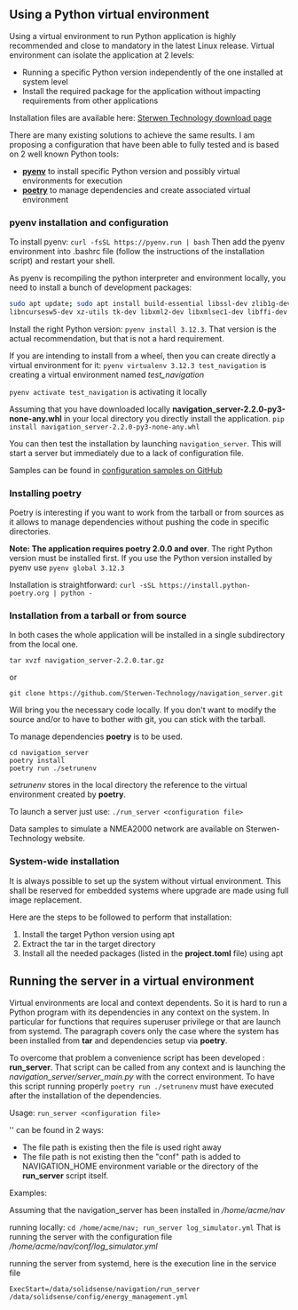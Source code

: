 ## Using a Python virtual environment

Using a virtual environment to run Python application is highly recommended and close to mandatory in the latest Linux release.
Virtual environment can isolate the application at 2 levels:
- Running a specific Python version independently of the one installed at system level
- Install the required package for the application without impacting requirements from other applications

Installation files are available here: [Sterwen Technology download page](https://sterwen-technology.eu/softwares/)

There are many existing solutions to achieve the same results. I am proposing a configuration that have been able to fully tested and is based on 2 well known Python tools:
- **[pyenv](https://github.com/pyenv/pyenv#readme)** to install specific Python version and possibly virtual environments for execution
- **[poetry](https://python-poetry.org/)** to manage dependencies and create associated virtual environment

### pyenv installation and configuration

To install pyenv: `curl -fsSL https://pyenv.run | bash`
Then add the pyenv environment into .bashrc file (follow the instructions of the installation script) and restart your shell.

As pyenv is recompiling the python interpreter and environment locally, you need to install a bunch of development packages:

```sh
sudo apt update; sudo apt install build-essential libssl-dev zlib1g-dev libbz2-dev libreadline-dev libsqlite3-dev curl git \
libncursesw5-dev xz-utils tk-dev libxml2-dev libxmlsec1-dev libffi-dev liblzma-dev
```

Install the right Python version: `pyenv install 3.12.3`. That version is the actual recommendation, but that is not a hard requirement.

If you are intending to install from a wheel, then you can create directly a virtual environment for it:
`pyenv virtualenv 3.12.3 test_navigation` is creating a virtual environment named *test_navigation*

`pyenv activate test_navigation` is activating it locally

Assuming that you have downloaded locally **navigation_server-2.2.0-py3-none-any.whl** in your local directory you directly install the application.
`pip install navigation_server-2.2.0-py3-none-any.whl`

You can then test the installation by launching `navigation_server`. This will start a server but immediately due to a lack of configuration file.

Samples can be found in [configuration samples on GitHub](https://github.com/Sterwen-Technology/navigation_server/tree/V2.1/conf)

### Installing poetry

Poetry is interesting if you want to work from the tarball or from sources as it allows to manage dependencies without pushing the code in specific directories.

**Note: The application requires poetry 2.0.0 and over**.
The right Python version must be installed first. If you use the Python version installed by pyenv use
```pyenv global 3.12.3```

Installation is straightforward: ```curl -sSL https://install.python-poetry.org | python -```

### Installation from a tarball or from source

In both cases the whole application will be installed in a single subdirectory from the local one.

```tar xvzf navigation_server-2.2.0.tar.gz```

or

```git clone https://github.com/Sterwen-Technology/navigation_server.git```

Will bring you the necessary code locally.
If you don't want to modify the source and/or to have to bother with git, you can stick with the tarball.

To manage dependencies **poetry** is to be used.
```shell
cd navigation_server
poetry install
poetry run ./setrunenv
```
*setrunenv* stores in the local directory the reference to the virtual environment created by **poetry**.

To launch a server just use: `./run_server <configuration file>`

Data samples to simulate a NMEA2000 network are available on Sterwen-Technology website.

### System-wide installation

It is always possible to set up the system without virtual environment. This shall be reserved for embedded systems where upgrade are made using full image replacement.

Here are the steps to be followed to perform that installation:
1. Install the target Python version using apt
2. Extract the tar in the target directory
3. Install all the needed packages (listed in the **project.toml** file) using apt

## Running the server in a virtual environment

Virtual environments are local and context dependents. So it is hard to run a Python program with its dependencies in any context on the system.
In particular for functions that requires superuser privilege or that are launch from systemd. The paragraph covers only the case where the system has been installed from **tar** and dependencies setup via **poetry**.

To overcome that problem a convenience script has been developed : **run_server**. That script can be called from any context and is launching the *navigation_server/server_main.py* with the correct environment.
To have this script running properly ```poetry run ./setrunenv``` must have executed after the installation of the dependencies.

Usage: ```run_server <configuration file>```

'<configuration file>' can be found in 2 ways:

- The file path is existing then the file is used right away
- The file path is not existing then the "conf" path is added to NAVIGATION_HOME environment variable or the directory of the **run_server** script itself.

Examples:

Assuming that the navigation_server has been installed in */home/acme/nav*

running locally: ```cd /home/acme/nav; run_server log_simulator.yml```
That is running the server with the configuration file */home/acme/nav/conf/log_simulator.yml*

running the server from systemd, here is the execution line in the service file

```ExecStart=/data/solidsense/navigation/run_server /data/solidsense/config/energy_management.yml```




